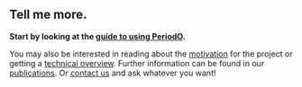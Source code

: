 ## Tell me more.

**Start by looking at the [guide to using PeriodO](/guide/).**

You may also be interested in reading about the [motivation](/motivation/) for the project or getting a [technical overview](/technical-overview/). Further information can be found in our [publications](/publications/). Or [contact us](/contact/) and ask whatever you want!

